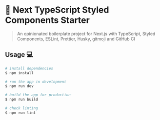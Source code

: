 # 🚀 Next TypeScript Styled Components Starter

> An opinionated boilerplate project for Next.js with TypeScript, Styled Components, ESLint, Prettier, Husky, gitmoji and GitHub CI

## Usage 💻

```sh
# install dependencies
$ npm install

# run the app in development
$ npm run dev

# build the app for production
$ npm run build

# check linting
$ npm run lint
```
